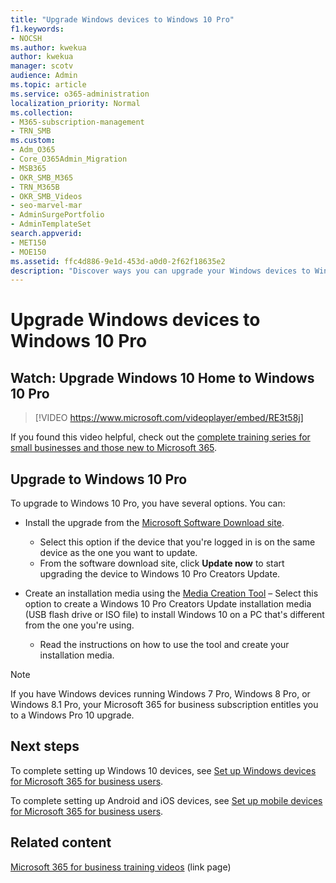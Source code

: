 ```yaml
---
title: "Upgrade Windows devices to Windows 10 Pro"
f1.keywords:
- NOCSH
ms.author: kwekua
author: kwekua
manager: scotv
audience: Admin
ms.topic: article
ms.service: o365-administration
localization_priority: Normal
ms.collection:
- M365-subscription-management
- TRN_SMB
ms.custom:
- Adm_O365
- Core_O365Admin_Migration
- MSB365
- OKR_SMB_M365
- TRN_M365B
- OKR_SMB_Videos
- seo-marvel-mar
- AdminSurgePortfolio
- AdminTemplateSet
search.appverid:
- MET150
- MOE150
ms.assetid: ffc4d886-9e1d-453d-a0d0-2f62f18635e2
description: "Discover ways you can upgrade your Windows devices to Windows 10 Pro to utilize more advanced security and business networking features."
---
```


# Upgrade Windows devices to Windows 10 Pro

## Watch: Upgrade Windows 10 Home to Windows 10 Pro

> [!VIDEO https://www.microsoft.com/videoplayer/embed/RE3t58j]

If you found this video helpful, check out the [complete training series for small businesses and those new to Microsoft 365](../business-video/index.yml).

## Upgrade to Windows 10 Pro

To upgrade to Windows 10 Pro, you have several options. You can:

- Install the upgrade from the [Microsoft Software Download site](https://go.microsoft.com/fwlink/?LinkID=836951).
  - Select this option if the device that you're logged in is on the same device as the one you want to update.
  - From the software download site, click **Update now** to start upgrading the device to Windows 10 Pro Creators Update.

- Create an installation media using the [Media Creation Tool](https://go.microsoft.com/fwlink/?LinkID=836960) &ndash; Select this option to create a Windows 10 Pro Creators Update installation media (USB flash drive or ISO file) to install Windows 10 on a PC that's different from the one you're using.
  - Read the instructions on how to use the tool and create your installation media.

> [!NOTE]
> If you have Windows devices running Windows 7 Pro, Windows 8 Pro, or Windows 8.1 Pro, your Microsoft 365 for business subscription entitles you to a Windows Pro 10 upgrade.

## Next steps

To complete setting up Windows 10 devices, see [Set up Windows devices for Microsoft 365 for business users](set-up-windows-devices.md).

To complete setting up Android and iOS devices, see [Set up mobile devices for Microsoft 365 for business users](set-up-mobile-devices.md).

## Related content

[Microsoft 365 for business training videos](../business-video/index.yml) (link page)
